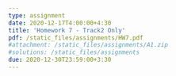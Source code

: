 ```yaml
---
type: assignment
date: 2020-12-17T4:00:00+4:30
title: 'Homework 7 - Track2 Only'
pdf: /static_files/assignments/HW7.pdf
#attachment: /static_files/assignments/A1.zip
#solutions: /static_files/assignments
due: 2020-12-30T23:59:00+3:30
---
```

